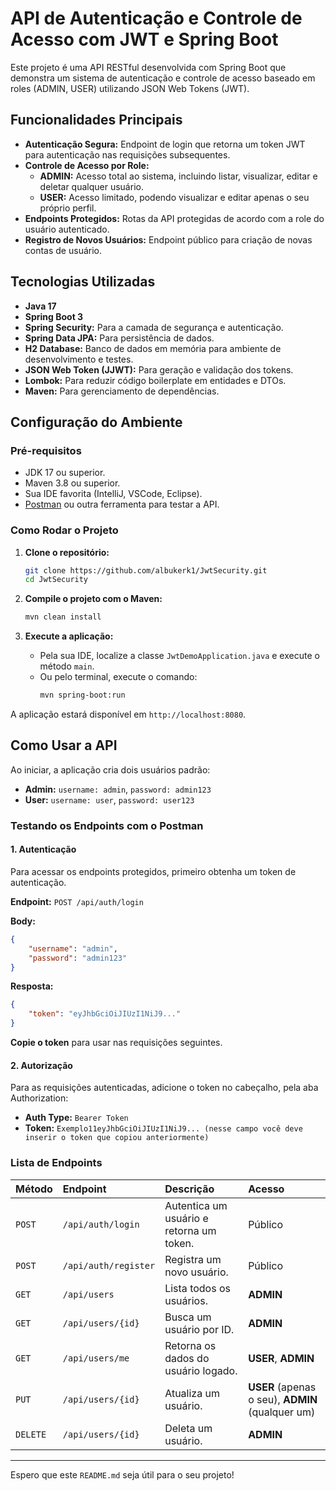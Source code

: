 # API de Autenticação e Controle de Acesso com JWT e Spring Boot

Este projeto é uma API RESTful desenvolvida com Spring Boot que demonstra um sistema de autenticação e controle de acesso baseado em roles (ADMIN, USER) utilizando JSON Web Tokens (JWT).

## Funcionalidades Principais

  - **Autenticação Segura:** Endpoint de login que retorna um token JWT para autenticação nas requisições subsequentes.
  - **Controle de Acesso por Role:**
      - **ADMIN:** Acesso total ao sistema, incluindo listar, visualizar, editar e deletar qualquer usuário.
      - **USER:** Acesso limitado, podendo visualizar e editar apenas o seu próprio perfil.
  - **Endpoints Protegidos:** Rotas da API protegidas de acordo com a role do usuário autenticado.
  - **Registro de Novos Usuários:** Endpoint público para criação de novas contas de usuário.

## Tecnologias Utilizadas

  - **Java 17**
  - **Spring Boot 3**
  - **Spring Security:** Para a camada de segurança e autenticação.
  - **Spring Data JPA:** Para persistência de dados.
  - **H2 Database:** Banco de dados em memória para ambiente de desenvolvimento e testes.
  - **JSON Web Token (JJWT):** Para geração e validação dos tokens.
  - **Lombok:** Para reduzir código boilerplate em entidades e DTOs.
  - **Maven:** Para gerenciamento de dependências.

## Configuração do Ambiente

### Pré-requisitos

  - JDK 17 ou superior.
  - Maven 3.8 ou superior.
  - Sua IDE favorita (IntelliJ, VSCode, Eclipse).
  - [Postman](https://www.postman.com/downloads/) ou outra ferramenta para testar a API.

### Como Rodar o Projeto

1.  **Clone o repositório:**

    ```bash
    git clone https://github.com/albukerk1/JwtSecurity.git
    cd JwtSecurity
    ```

2.  **Compile o projeto com o Maven:**

    ```bash
    mvn clean install
    ```

3.  **Execute a aplicação:**

      - Pela sua IDE, localize a classe `JwtDemoApplication.java` e execute o método `main`.
      - Ou pelo terminal, execute o comando:
        ```bash
        mvn spring-boot:run
        ```

A aplicação estará disponível em `http://localhost:8080`.

## Como Usar a API

Ao iniciar, a aplicação cria dois usuários padrão:

  - **Admin:** `username: admin`, `password: admin123`
  - **User:** `username: user`, `password: user123`

### Testando os Endpoints com o Postman

#### 1\. Autenticação

Para acessar os endpoints protegidos, primeiro obtenha um token de autenticação.

**Endpoint:** `POST /api/auth/login`

**Body:**

```json
{
    "username": "admin",
    "password": "admin123"
}
```

**Resposta:**

```json
{
    "token": "eyJhbGciOiJIUzI1NiJ9..."
}
```

**Copie o token** para usar nas requisições seguintes.

#### 2\. Autorização

Para as requisições autenticadas, adicione o token no cabeçalho, pela aba Authorization:

  - **Auth Type:** `Bearer Token`
  - **Token:** `Exemplo11eyJhbGciOiJIUzI1NiJ9... (nesse campo você deve inserir o token que copiou anteriormente)`

### Lista de Endpoints

| Método | Endpoint                    | Descrição                                 | Acesso       |
| :----- | :-------------------------- | :---------------------------------------- | :----------- |
| `POST` | `/api/auth/login`           | Autentica um usuário e retorna um token.  | Público      |
| `POST` | `/api/auth/register`        | Registra um novo usuário.                 | Público      |
| `GET`  | `/api/users`                | Lista todos os usuários.                  | **ADMIN** |
| `GET`  | `/api/users/{id}`           | Busca um usuário por ID.                  | **ADMIN** |
| `GET`  | `/api/users/me`             | Retorna os dados do usuário logado.       | **USER**, **ADMIN** |
| `PUT`  | `/api/users/{id}`           | Atualiza um usuário.                      | **USER** (apenas o seu), **ADMIN** (qualquer um) |
| `DELETE`| `/api/users/{id}`           | Deleta um usuário.                        | **ADMIN** |

-----

Espero que este `README.md` seja útil para o seu projeto\!
